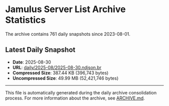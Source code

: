 # Jamulus Server List Archive Statistics

The archive contains 761 daily snapshots since 2023-08-01.

## Latest Daily Snapshot

- **Date**: 2025-08-30
- **URL**: [daily/2025-08/2025-08-30.ndjson.br](https://jamulus-archive.ap-south-1.linodeobjects.com/main/daily/2025-08/2025-08-30.ndjson.br)
- **Compressed Size**: 387.44 KB (396,743 bytes)
- **Uncompressed Size**: 49.99 MB (52,421,746 bytes)

---

This file is automatically generated during the daily archive consolidation process.
For more information about the archive, see [ARCHIVE.md](ARCHIVE.md).
